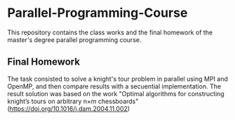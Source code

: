 # Parallel-Programming-Course
This repository contains the class works and the final homework of the master's degree parallel programming course.

## Final Homework
The task consisted to solve a knight's tour problem in parallel using MPI and OpenMP, and then compare results with a secuential implementation.
The result solution was based on the work "Optimal algorithms for constructing knight’s tours on arbitrary n×m chessboards" (https://doi.org/10.1016/j.dam.2004.11.002)
